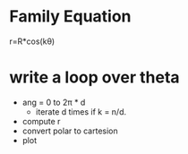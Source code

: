 # Family Equation
r=R*cos(kθ)
# write a loop over theta
* ang = 0 to 2π * d
	* iterate d times if k = n/d.
* compute r
* convert polar to cartesion
* plot